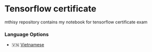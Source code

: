 # Tensorflow certificate

mthisy repository  contains my notebook for tensorflow certificate exam
### Language Options

- 🇻🇳 [Vietnamese](docs/instruction_vn.md)


